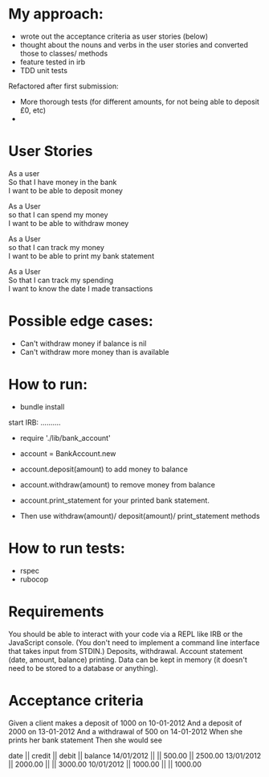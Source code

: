 My approach:
============

* wrote out the acceptance criteria as user stories (below)
* thought about the nouns and verbs in the user stories and converted those to classes/ methods
* feature tested in irb
* TDD unit tests

Refactored after first submission:

* More thorough tests (for different amounts, for not being able to deposit £0, etc)
* 

User Stories
============

As a user  
So that I have money in the bank  
I want to be able to deposit money  

As a User  
so that I can spend my money  
I want to be able to withdraw money  

As a User  
so that I can track my money  
I want to be able to print my bank statement  

As a User  
So that I can track my spending  
I want to know the date I made transactions  


Possible edge cases:
====================

* Can't withdraw money if balance is nil
* Can't withdraw more money than is available

How to run:
===========

* bundle install

start IRB:
..........

* require './lib/bank_account'
* account = BankAccount.new

* account.deposit(amount) to add money to balance
* account.withdraw(amount) to remove money from balance
* account.print_statement for your printed bank statement.
* Then use withdraw(amount)/ deposit(amount)/ print_statement methods

How to run tests:
=================
* rspec
* rubocop



Requirements
============

You should be able to interact with your code via a REPL like IRB or the JavaScript console. (You don't need to implement a command line interface that takes input from STDIN.)
Deposits, withdrawal.
Account statement (date, amount, balance) printing.
Data can be kept in memory (it doesn't need to be stored to a database or anything).

Acceptance criteria
===================

Given a client makes a deposit of 1000 on 10-01-2012
And a deposit of 2000 on 13-01-2012
And a withdrawal of 500 on 14-01-2012
When she prints her bank statement
Then she would see

date       || credit  || debit  || balance
14/01/2012 ||         || 500.00 || 2500.00
13/01/2012 || 2000.00 ||        || 3000.00
10/01/2012 || 1000.00 ||        || 1000.00
